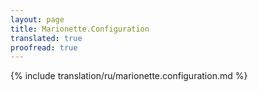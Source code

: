 ```yaml
---
layout: page
title: Marionette.Configuration
translated: true
proofread: true
---
```


{% include translation/ru/marionette.configuration.md %}
